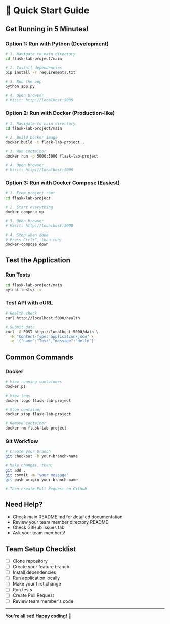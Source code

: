 # 🚀 Quick Start Guide

## Get Running in 5 Minutes!

### Option 1: Run with Python (Development)

```bash
# 1. Navigate to main directory
cd flask-lab-project/main

# 2. Install dependencies
pip install -r requirements.txt

# 3. Run the app
python app.py

# 4. Open browser
# Visit: http://localhost:5000
```

### Option 2: Run with Docker (Production-like)

```bash
# 1. Navigate to main directory
cd flask-lab-project/main

# 2. Build Docker image
docker build -t flask-lab-project .

# 3. Run container
docker run -p 5000:5000 flask-lab-project

# 4. Open browser
# Visit: http://localhost:5000
```

### Option 3: Run with Docker Compose (Easiest)

```bash
# 1. From project root
cd flask-lab-project

# 2. Start everything
docker-compose up

# 3. Open browser
# Visit: http://localhost:5000

# 4. Stop when done
# Press Ctrl+C, then run:
docker-compose down
```

## Test the Application

### Run Tests
```bash
cd flask-lab-project/main
pytest tests/ -v
```

### Test API with cURL

```bash
# Health check
curl http://localhost:5000/health

# Submit data
curl -X POST http://localhost:5000/data \
  -H "Content-Type: application/json" \
  -d '{"name":"Test","message":"Hello"}'
```

## Common Commands

### Docker
```bash
# View running containers
docker ps

# View logs
docker logs flask-lab-project

# Stop container
docker stop flask-lab-project

# Remove container
docker rm flask-lab-project
```

### Git Workflow
```bash
# Create your branch
git checkout -b your-branch-name

# Make changes, then:
git add .
git commit -m "your message"
git push origin your-branch-name

# Then create Pull Request on GitHub
```

## Need Help?

- Check main README.md for detailed documentation
- Review your team member directory README
- Check GitHub Issues tab
- Ask your team members!

## Team Setup Checklist

- [ ] Clone repository
- [ ] Create your feature branch
- [ ] Install dependencies
- [ ] Run application locally
- [ ] Make your first change
- [ ] Run tests
- [ ] Create Pull Request
- [ ] Review team member's code

---

**You're all set! Happy coding! 🎉**

